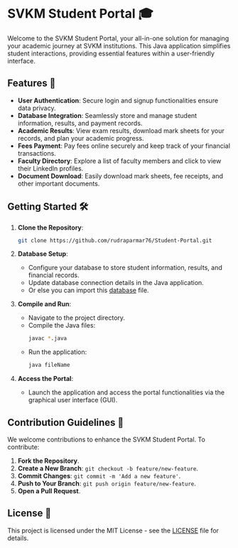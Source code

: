 # SVKM Student Portal 🎓

Welcome to the SVKM Student Portal, your all-in-one solution for managing your academic journey at SVKM institutions. This Java application simplifies student interactions, providing essential features within a user-friendly interface.

## Features 🚀

- **User Authentication**: Secure login and signup functionalities ensure data privacy.
- **Database Integration**: Seamlessly store and manage student information, results, and payment records.
- **Academic Results**: View exam results, download mark sheets for your records, and plan your academic progress.
- **Fees Payment**: Pay fees online securely and keep track of your financial transactions.
- **Faculty Directory**: Explore a list of faculty members and click to view their LinkedIn profiles.
- **Document Download**: Easily download mark sheets, fee receipts, and other important documents.

## Getting Started 🛠️

1. **Clone the Repository**:
   ```sh
   git clone https://github.com/rudraparmar76/Student-Portal.git
   ```

2. **Database Setup**:
   - Configure your database to store student information, results, and financial records.
   - Update database connection details in the Java application.
   - Or else you can import this [database](https://github.com/rudraparmar76/Student-Portal/blob/main/Student-Portal/127_0_0_1.sql) file.

3. **Compile and Run**:
   - Navigate to the project directory.
   - Compile the Java files:
     ```sh
     javac *.java
     ```
   - Run the application:
     ```sh
     java fileName
     ```

4. **Access the Portal**:
   - Launch the application and access the portal functionalities via the graphical user interface (GUI).

## Contribution Guidelines 🤝

We welcome contributions to enhance the SVKM Student Portal. To contribute:

1. **Fork the Repository**.
2. **Create a New Branch**: `git checkout -b feature/new-feature`.
3. **Commit Changes**: `git commit -m 'Add a new feature'`.
4. **Push to Your Branch**: `git push origin feature/new-feature`.
5. **Open a Pull Request**.


## License 📜

This project is licensed under the MIT License - see the [LICENSE](LICENSE) file for details.
